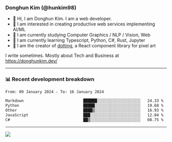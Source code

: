 ### Donghun Kim (@hunkim98)

- 👋 Hi, I am Donghun Kim. I am a web developer. 
- 🤔 I am interested in creating productive web services implementing AI/ML
- 🔭 I am currently studying Computer Graphics / NLP / Vision, Web 
- 🌱 I am currently learning Typescript, Python, C#, Rust, Jupyter
- 🎨 I am the creator of [dotting](https://github.com/hunkim98/dotting), a React component library for pixel art

I write sometimes. Mostly about Tech and Business at https://donghunkim.dev/

---
### 📊 Recent development breakdown
<!--START_SECTION:waka-->

```txt
From: 09 January 2024 - To: 16 January 2024

Markdown                          ██████░░░░░░░░░░░░░░░░░░░   24.33 %
Python                            █████░░░░░░░░░░░░░░░░░░░░   19.68 %
Other                             ████▒░░░░░░░░░░░░░░░░░░░░   16.93 %
JavaScript                        ███░░░░░░░░░░░░░░░░░░░░░░   12.04 %
C#                                ██▒░░░░░░░░░░░░░░░░░░░░░░   08.75 %
```

<!--END_SECTION:waka-->
---

<!-- <div align='center'> -->
  <img align="center" src="https://github-readme-stats.vercel.app/api?username=hunkim98&theme=dark&show_icons=true"/>
<!-- </div> -->
<!--
**hunkim98/hunkim98** is a ✨ _special_ ✨ repository because its `README.md` (this file) appears on your GitHub profile.

Here are some ideas to get you started:

- 🔭 I’m currently working on ...
- 🌱 I’m currently learning ...
- 👯 I’m looking to collaborate on ...
- 🤔 I’m looking for help with ...
- 💬 Ask me about ...
- 📫 How to reach me: ...
- 😄 Pronouns: ...
- ⚡ Fun fact: ...
-->
